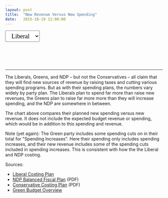 ```yaml
---
layout: post
title:  "New Revenue Versus New Spending"
date:   2015-10-19 12:00:00
---
```


<div>
  <select id="selectVersus">
		<option value="Liberal" selected="selected">Liberal</option>
    <option value="NDP">NDP</option>
    <option value="Green">Green</option>
  </select>
</div>
<div id="versusChart"></div>
<div id="versusTip">
  <p id="tipTop"><strong><span id="tipBudget"></span></strong></p>
	<p id="tipInfo"><span id="tipVal"></span></p>
</div>

* * *

The Liberals, Greens, and NDP – but not the Conservatives – all claim that they will find new sources of revenue by raising taxes and cutting various spending programs. But as with their spending plans, the numbers vary widely by party plan. The Liberals plan to spend far more than raise new revenues, the Greens plan to raise far more more than they will increase spending, and the NDP are somewhere in between.

The chart above compares their planned new spending versus new revenue. It does not include the expected budget revenue or spending, which would be in addition to this spending and revenue.

Note (yet again): The Green party includes some spending cuts on in their total for "Spending Increases". Here their spending only includes spending increases, and their new revenue includes some of the spending cuts included in spending increases. This is consistent with how the the Liberal and NDP costing.

Sources:

- [Liberal Costing Plan](http://www.liberal.ca/costing-plan/)
- [NDP Balanced Fiscal Plan](http://xfer.ndp.ca/2015/2015-Full-Platform-EN.pdf) (PDF)
- [Conservative Costing Plan](http://www.conservative.ca/media/plan/costing-plan.pdf) (PDF)
- [Green Budget Overview](http://www.greenparty.ca/en/budget)


<style>

#versusChart {
  font-size: 10px;
}

#versusChart .axis path,
#versusChart .axis line {
  fill: none;
  stroke: #000;
  shape-rendering: crispEdges;
}

#versusChart .x.axis path {
  display: none;
}

#versusChart .area.above {
  fill: rgba(252,141,89,0.5);
}

#versusChart .area.below {
  fill: rgba(145,207,96,0.5);
}

#versusChart .spendLine {
  fill: none;
  stroke: red;
  stroke-width: 1.5px;
}

#versusChart .revLine {
  fill: none;
  stroke: #808080;
  stroke-width: 1.5px;
}

#versusChart .circle {
	fill: #808080;
}

#versusChart .sel {
	stroke: #000000 !important;
}

#versusTip {
	display: block;
	margin-bottom: 15px;
  min-height: 50px;
	text-align: center;
	text-transform: capitalize;
}

#versusTip #tipTop {
	font-size: 24px;
  margin-bottom: 10px !important;
}

#versusTip .tipInfo {
  font-size: 12px;
  margin: 0;
}

.hidden {
	display: none;
}

#selectVersus {
  font-family: Lora, Georgia, serif;
  font-size: 20px;
  padding: 5px 15px;
}


</style>

<script>

versusChart();

function versusChart() {

var margin = {top: 20, right: 20, bottom: 30, left: 50},
    width = 740 - margin.left - margin.right,
    height = 400 - margin.top - margin.bottom;

var parseDate = d3.time.format("%Y").parse;

var numFormat = d3.format(",.0");

var x = d3.time.scale()
    .range([0, width]);

var y = d3.scale.linear()
    .range([height, 0]);

var xAxis = d3.svg.axis()
    .scale(x)
		.ticks(4)
    .orient("bottom");

var yAxis = d3.svg.axis()
    .scale(y)
    .orient("left");

var revLine = d3.svg.area()
    .interpolate("basis")
    .x(function(d) { return x(d.date); })
    .y(function(d) { return y(d["Revenue"]); });
		
var spendLine = d3.svg.area()
    .interpolate("basis")
    .x(function(d) { return x(d.date); })
    .y(function(d) { return y(d["Spending"]); });

var area = d3.svg.area()
    .interpolate("basis")
    .x(function(d) { return x(d.date); })
    .y1(function(d) { return y(d["Revenue"]); });
		
drawVersus("liberal");
		
function drawVersus(kind) {
	var svg = d3.select("#versusChart").append("svg")
			.attr("class", "versusSvg")
	    .attr("width", width + margin.left + margin.right)
	    .attr("height", height + margin.top + margin.bottom)
	  .append("g")
	    .attr("transform", "translate(" + margin.left + "," + margin.top + ")");

	d3.csv("{{ site.baseurl }}/data/2015/10/19/" + kind.toLowerCase() + "_versus.csv", function(error, data) {
	  if (error) throw error;

	  data.forEach(function(d) {
	    d.date = parseDate(d.date);
	    d["Revenue"]= +d["Revenue"];
	    d["Spending"] = +d["Spending"];
	  });

	  x.domain(d3.extent(data, function(d) { return d.date; }));

	  y.domain([
	    d3.min(data, function(d) { return Math.min(d["Revenue"], d["Spending"]); }),
	    d3.max(data, function(d) { return Math.max(d["Revenue"], d["Spending"]); })
	  ]);

	  svg.datum(data);

	  svg.append("clipPath")
	      .attr("id", "clip-below")
	    .append("path")
	      .attr("d", area.y0(height));

	  svg.append("clipPath")
	      .attr("id", "clip-above")
	    .append("path")
	      .attr("d", area.y0(0));

	  svg.append("path")
	      .attr("class", "area above")
	      .attr("clip-path", "url(#clip-above)")
	      .attr("d", area.y0(function(d) { return y(d["Spending"]); }));

	  svg.append("path")
	      .attr("class", "area below")
	      .attr("clip-path", "url(#clip-below)")
	      .attr("d", area);

	  svg.append("path")
	      .attr("class", "revLine")
	      .attr("d", revLine)
				.on("mouseover", function(d) {
					showTooltip(d, this, "Revenue");
				})
		    .on("mousedown", function(d) {
					showTooltip(d, this, "Revenue");
		    });
			
	  svg.append("path")
	      .attr("class", "spendLine")
	      .attr("d", spendLine)
				.on("mouseover", function(d) {
					showTooltip(d, this, "Spending");
				})
		    .on("mousedown", function(d) {
					showTooltip(d, this, "Spending");
		    });
				
		/*svg.selectAll(".revCircle")
				.data(data)
			.enter().append("circle")
				.attr("class", "circle")
				.attr("r", 5)
				.attr("cx", function(d) { return x(d.date); })
				.attr("cy", function(d) { return y(d.Revenue); })
				
				
		svg.selectAll(".spendCircle")
				.data(data)
			.enter().append("circle")
				.attr("class", "circle")
				.attr("r", 5)
				.attr("cx", function(d) { return x(d.date); })
				.attr("cy", function(d) { return y(d.Spending); })
				.on("mouseover", function(d) {
					showTooltip(d, this, "Spending");
				})
		    .on("mousedown", function(d) {
					showTooltip(d, this, "Spending");
		    });*/
				
		function showTooltip(d, obj, val) {
			d3.selectAll("#versusChart .sel").classed("sel", false);
			d3.select(obj).classed("sel", true);
	    d3.select("#versusTip").select("#tipBudget")
				.text(kind + " New " + val);
		}

	  svg.append("g")
	      .attr("class", "x axis")
	      .attr("transform", "translate(0," + height + ")")
	      .call(xAxis);

	  svg.append("g")
	      .attr("class", "y axis")
	      .call(yAxis)
	    .append("text")
	      .attr("transform", "rotate(-90)")
	      .attr("y", 6)
	      .attr("dy", ".71em")
	      .style("text-anchor", "end")
	      .text("Millions ($)");
	});
}

d3.select("#selectVersus")
  .on("change", selected);

function selected() {
  d3.selectAll(".versusSvg")
    .remove();
  d3.select("#versusTip").select("#tipBudget")
    .text("");
  drawVersus(this.options[this.selectedIndex].value);
}

}

</script>